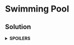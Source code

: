 # Swimming Pool
## Solution
<details>
<summary><b>SPOILERS</b></summary>
Use backtracking algorithm to get all possible schedules, and find the minimum cost among the results.
</details>
